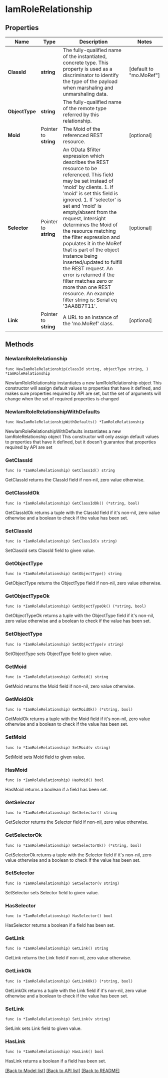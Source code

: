 # IamRoleRelationship

## Properties

Name | Type | Description | Notes
------------ | ------------- | ------------- | -------------
**ClassId** | **string** | The fully-qualified name of the instantiated, concrete type. This property is used as a discriminator to identify the type of the payload when marshaling and unmarshaling data. | [default to "mo.MoRef"]
**ObjectType** | **string** | The fully-qualified name of the remote type referred by this relationship. | 
**Moid** | Pointer to **string** | The Moid of the referenced REST resource. | [optional] 
**Selector** | Pointer to **string** | An OData $filter expression which describes the REST resource to be referenced. This field may be set instead of &#39;moid&#39; by clients. 1. If &#39;moid&#39; is set this field is ignored. 1. If &#39;selector&#39; is set and &#39;moid&#39; is empty/absent from the request, Intersight determines the Moid of the resource matching the filter expression and populates it in the MoRef that is part of the object instance being inserted/updated to fulfill the REST request. An error is returned if the filter matches zero or more than one REST resource. An example filter string is: Serial eq &#39;3AA8B7T11&#39;. | [optional] 
**Link** | Pointer to **string** | A URL to an instance of the &#39;mo.MoRef&#39; class. | [optional] 

## Methods

### NewIamRoleRelationship

`func NewIamRoleRelationship(classId string, objectType string, ) *IamRoleRelationship`

NewIamRoleRelationship instantiates a new IamRoleRelationship object
This constructor will assign default values to properties that have it defined,
and makes sure properties required by API are set, but the set of arguments
will change when the set of required properties is changed

### NewIamRoleRelationshipWithDefaults

`func NewIamRoleRelationshipWithDefaults() *IamRoleRelationship`

NewIamRoleRelationshipWithDefaults instantiates a new IamRoleRelationship object
This constructor will only assign default values to properties that have it defined,
but it doesn't guarantee that properties required by API are set

### GetClassId

`func (o *IamRoleRelationship) GetClassId() string`

GetClassId returns the ClassId field if non-nil, zero value otherwise.

### GetClassIdOk

`func (o *IamRoleRelationship) GetClassIdOk() (*string, bool)`

GetClassIdOk returns a tuple with the ClassId field if it's non-nil, zero value otherwise
and a boolean to check if the value has been set.

### SetClassId

`func (o *IamRoleRelationship) SetClassId(v string)`

SetClassId sets ClassId field to given value.


### GetObjectType

`func (o *IamRoleRelationship) GetObjectType() string`

GetObjectType returns the ObjectType field if non-nil, zero value otherwise.

### GetObjectTypeOk

`func (o *IamRoleRelationship) GetObjectTypeOk() (*string, bool)`

GetObjectTypeOk returns a tuple with the ObjectType field if it's non-nil, zero value otherwise
and a boolean to check if the value has been set.

### SetObjectType

`func (o *IamRoleRelationship) SetObjectType(v string)`

SetObjectType sets ObjectType field to given value.


### GetMoid

`func (o *IamRoleRelationship) GetMoid() string`

GetMoid returns the Moid field if non-nil, zero value otherwise.

### GetMoidOk

`func (o *IamRoleRelationship) GetMoidOk() (*string, bool)`

GetMoidOk returns a tuple with the Moid field if it's non-nil, zero value otherwise
and a boolean to check if the value has been set.

### SetMoid

`func (o *IamRoleRelationship) SetMoid(v string)`

SetMoid sets Moid field to given value.

### HasMoid

`func (o *IamRoleRelationship) HasMoid() bool`

HasMoid returns a boolean if a field has been set.

### GetSelector

`func (o *IamRoleRelationship) GetSelector() string`

GetSelector returns the Selector field if non-nil, zero value otherwise.

### GetSelectorOk

`func (o *IamRoleRelationship) GetSelectorOk() (*string, bool)`

GetSelectorOk returns a tuple with the Selector field if it's non-nil, zero value otherwise
and a boolean to check if the value has been set.

### SetSelector

`func (o *IamRoleRelationship) SetSelector(v string)`

SetSelector sets Selector field to given value.

### HasSelector

`func (o *IamRoleRelationship) HasSelector() bool`

HasSelector returns a boolean if a field has been set.

### GetLink

`func (o *IamRoleRelationship) GetLink() string`

GetLink returns the Link field if non-nil, zero value otherwise.

### GetLinkOk

`func (o *IamRoleRelationship) GetLinkOk() (*string, bool)`

GetLinkOk returns a tuple with the Link field if it's non-nil, zero value otherwise
and a boolean to check if the value has been set.

### SetLink

`func (o *IamRoleRelationship) SetLink(v string)`

SetLink sets Link field to given value.

### HasLink

`func (o *IamRoleRelationship) HasLink() bool`

HasLink returns a boolean if a field has been set.


[[Back to Model list]](../README.md#documentation-for-models) [[Back to API list]](../README.md#documentation-for-api-endpoints) [[Back to README]](../README.md)


